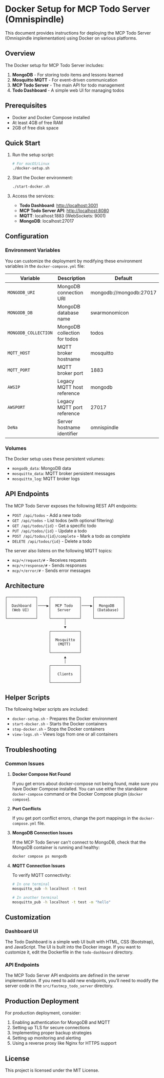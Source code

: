 # Docker Setup for MCP Todo Server (Omnispindle)

This document provides instructions for deploying the MCP Todo Server (Omnispindle implementation) using Docker on various platforms.

## Overview

The Docker setup for MCP Todo Server includes:

1. **MongoDB** - For storing todo items and lessons learned
2. **Mosquitto MQTT** - For event-driven communication
3. **MCP Todo Server** - The main API for todo management
4. **Todo Dashboard** - A simple web UI for managing todos

## Prerequisites

- Docker and Docker Compose installed
- At least 4GB of free RAM
- 2GB of free disk space

## Quick Start

1. Run the setup script:

   ```bash
   # For macOS/Linux
   ./docker-setup.sh
   ```

2. Start the Docker environment:

   ```bash
   ./start-docker.sh
   ```

3. Access the services:
   - **Todo Dashboard**: [http://localhost:3001](http://localhost:3001)
   - **MCP Todo Server API**: [http://localhost:8080](http://localhost:8080)
   - **MQTT**: localhost:1883 (WebSockets: 9001)
   - **MongoDB**: localhost:27017

## Configuration

### Environment Variables

You can customize the deployment by modifying these environment variables in the `docker-compose.yml` file:

| Variable | Description | Default |
|----------|-------------|---------|
| `MONGODB_URI` | MongoDB connection URI | mongodb://mongodb:27017 |
| `MONGODB_DB` | MongoDB database name | swarmonomicon |
| `MONGODB_COLLECTION` | MongoDB collection for todos | todos |
| `MQTT_HOST` | MQTT broker hostname | mosquitto |
| `MQTT_PORT` | MQTT broker port | 1883 |
| `AWSIP` | Legacy MQTT host reference | mongodb |
| `AWSPORT` | Legacy MQTT port reference | 27017 |
| `DeNa` | Server hostname identifier | omnispindle |

### Volumes

The Docker setup uses these persistent volumes:

- `mongodb_data`: MongoDB data
- `mosquitto_data`: MQTT broker persistent messages
- `mosquitto_log`: MQTT broker logs

## API Endpoints

The MCP Todo Server exposes the following REST API endpoints:

- `POST /api/todos` - Add a new todo
- `GET /api/todos` - List todos (with optional filtering)
- `GET /api/todos/{id}` - Get a specific todo
- `PUT /api/todos/{id}` - Update a todo
- `POST /api/todos/{id}/complete` - Mark a todo as complete
- `DELETE /api/todos/{id}` - Delete a todo

The server also listens on the following MQTT topics:

- `mcp/+/request/#` - Receives requests
- `mcp/+/response/#` - Sends responses
- `mcp/+/error/#` - Sends error messages

## Architecture

```
┌─────────────┐     ┌─────────────┐     ┌─────────────┐
│             │     │             │     │             │
│  Dashboard  │────▶│  MCP Todo   │────▶│  MongoDB    │
│  (Web UI)   │     │   Server    │     │ (Database)  │
│             │     │             │     │             │
└─────────────┘     └──────┬──────┘     └─────────────┘
                           │
                           ▼
                    ┌─────────────┐
                    │             │
                    │  Mosquitto  │
                    │   (MQTT)    │
                    │             │
                    └─────────────┘
                           ▲
                           │
                    ┌─────────────┐
                    │             │
                    │   Clients   │
                    │             │
                    └─────────────┘
```

## Helper Scripts

The following helper scripts are included:

- `docker-setup.sh` - Prepares the Docker environment
- `start-docker.sh` - Starts the Docker containers
- `stop-docker.sh` - Stops the Docker containers
- `view-logs.sh` - Views logs from one or all containers

## Troubleshooting

### Common Issues

1. **Docker Compose Not Found**

   If you get errors about docker-compose not being found, make sure you have Docker Compose installed. You can use either the standalone `docker-compose` command or the Docker Compose plugin (`docker compose`).

2. **Port Conflicts**

   If you get port conflict errors, change the port mappings in the `docker-compose.yml` file.

3. **MongoDB Connection Issues**

   If the MCP Todo Server can't connect to MongoDB, check that the MongoDB container is running and healthy:

   ```bash
   docker compose ps mongodb
   ```

4. **MQTT Connection Issues**

   To verify MQTT connectivity:

   ```bash
   # In one terminal
   mosquitto_sub -h localhost -t test
   
   # In another terminal
   mosquitto_pub -h localhost -t test -m "hello"
   ```

## Customization

### Dashboard UI

The Todo Dashboard is a simple web UI built with HTML, CSS (Bootstrap), and JavaScript. The UI is built into the Docker image. If you want to customize it, edit the Dockerfile in the `todo-dashboard` directory.

### API Endpoints

The MCP Todo Server API endpoints are defined in the server implementation. If you need to add new endpoints, you'll need to modify the server code in the `src/fastmcp_todo_server` directory.

## Production Deployment

For production deployment, consider:

1. Enabling authentication for MongoDB and MQTT
2. Setting up TLS for secure connections
3. Implementing proper backup strategies
4. Setting up monitoring and alerting
5. Using a reverse proxy like Nginx for HTTPS support

## License

This project is licensed under the MIT License. 
